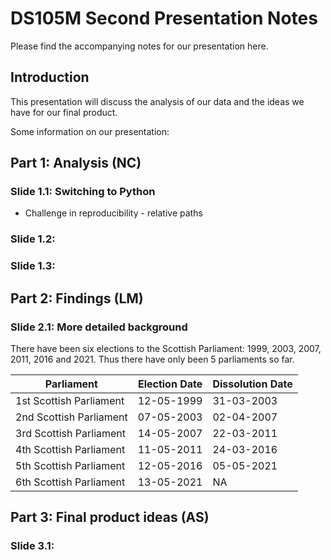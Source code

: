# DS105M Second Presentation Notes
Please find the accompanying notes for our presentation here.

## Introduction
This presentation will discuss the analysis of our data and the ideas we have for our final product.

Some information on our presentation:


## Part 1: Analysis (NC)

### Slide 1.1: Switching to Python

* Challenge in reproducibility - relative paths  

### Slide 1.2:
### Slide 1.3:


## Part 2: Findings (LM)

### Slide 2.1: More detailed background 
There have been six elections to the Scottish Parliament: 1999, 2003, 2007, 2011, 2016 and 2021. Thus there have only been 5 parliaments so far. 

| Parliament              | Election Date | Dissolution Date |
|-------------------------|---------------|------------------|
| 1st Scottish Parliament | 12-05-1999    | 31-03-2003       |
| 2nd Scottish Parliament | 07-05-2003    | 02-04-2007       |
| 3rd Scottish Parliament | 14-05-2007    | 22-03-2011       |
| 4th Scottish Parliament | 11-05-2011    | 24-03-2016       |
| 5th Scottish Parliament | 12-05-2016    | 05-05-2021       |
| 6th Scottish Parliament | 13-05-2021    | NA               |



## Part 3: Final product ideas (AS)

### Slide 3.1:
